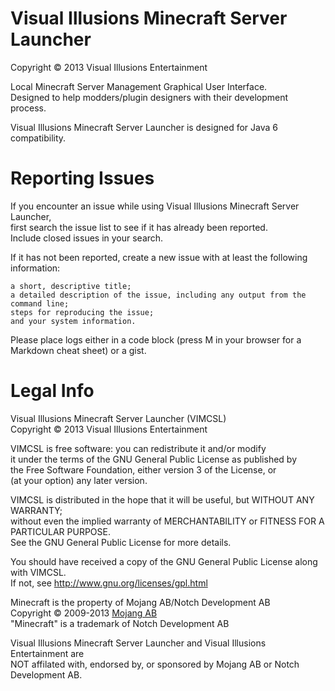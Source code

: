 Visual Illusions Minecraft Server Launcher
==========================
Copyright &copy; 2013 Visual Illusions Entertainment

Local Minecraft Server Management Graphical User Interface.<br/>
Designed to help modders/plugin designers with their development process.

Visual Illusions Minecraft Server Launcher is designed for Java 6 compatibility.

Reporting Issues
================

If you encounter an issue while using Visual Illusions Minecraft Server Launcher,<br/>
first search the issue list to see if it has already been reported.<br/>
Include closed issues in your search.

If it has not been reported, create a new issue with at least the following information:

    a short, descriptive title;
    a detailed description of the issue, including any output from the command line;
    steps for reproducing the issue;
    and your system information.

Please place logs either in a code block (press M in your browser for a Markdown cheat sheet) or a gist.

Legal Info
==============

Visual Illusions Minecraft Server Launcher (VIMCSL)<br/>
Copyright &copy; 2013 Visual Illusions Entertainment<br/>

VIMCSL is free software: you can redistribute it and/or modify<br/>
it under the terms of the GNU General Public License as published by<br/>
the Free Software Foundation, either version 3 of the License, or<br/>
(at your option) any later version.<br/>

VIMCSL is distributed in the hope that it will be useful, but WITHOUT ANY WARRANTY;<br/>
without even the implied warranty of MERCHANTABILITY or FITNESS FOR A PARTICULAR PURPOSE.<br/>
See the GNU General Public License for more details.<br/>

You should have received a copy of the GNU General Public License along with VIMCSL.<br/>
If not, see http://www.gnu.org/licenses/gpl.html<br/>

Minecraft is the property of Mojang AB/Notch Development AB<br/>
Copyright &copy; 2009-2013 [Mojang AB](http://mojang.com)<br/>
"Minecraft" is a trademark of Notch Development AB<br/>

Visual Illusions Minecraft Server Launcher and Visual Illusions Entertainment are<br/>
NOT affilated with, endorsed by, or sponsored by Mojang AB or Notch Development AB.<br/>

